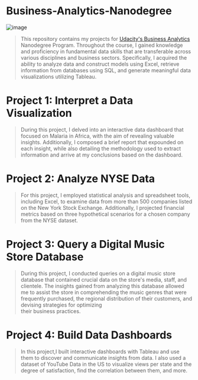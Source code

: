 # Business-Analytics-Nanodegree

![image](https://user-images.githubusercontent.com/86031983/175003761-99ee51cf-9900-45de-af49-9465279eaa39.png)


> This repository contains my projects for [Udacity's Business Analytics](https://www.udacity.com/course/business-analytics-nanodegree--nd098) Nanodegree Program. Throughout the course, I gained knowledge and proficiency 
  in fundamental data skills that are transferable across various disciplines and business sectors. Specifically, I acquired the ability to analyze data and construct models using Excel, retrieve information from 
  databases using SQL, and generate meaningful data visualizations utilizing Tableau.
 
 
 # Project 1: Interpret a Data Visualization
 
 > During this project, I delved into an interactive data dashboard that focused on Malaria in Africa, with the aim of revealing valuable insights. Additionally, I composed a brief report that expounded on each insight, 
   while also detailing the methodology used to extract information and arrive at my conclusions based on the dashboard.
   
   
# Project 2: Analyze NYSE Data

> For this project, I employed statistical analysis and spreadsheet tools, including Excel, to examine data from more than 500 companies listed on the New York 
  Stock Exchange. Additionally, I projected financial metrics based on three hypothetical scenarios for a chosen company from the NYSE dataset.
  
  
# Project 3: Query a Digital Music Store Database

> During this project, I conducted queries on a digital music store database that contained crucial data on the store's media, staff, and clientele. The insights 
  gained from analyzing this database allowed me to assist the store in comprehending the music genres that were frequently purchased, the regional distribution of their customers, and devising strategies for optimizing   
  their business practices.
  
  
# Project 4: Build Data Dashboards

> In this project,I built interactive dashboards with Tableau and use them to discover and communicate insights from data. I also used a dataset of YouTube Data in    the US to visualize views per state and the degree of 
  satisfaction, find the correlation between them, and more.

